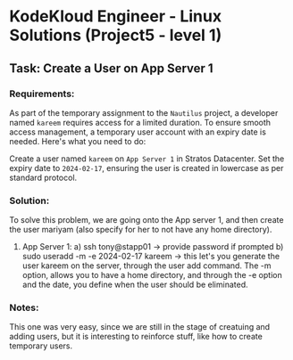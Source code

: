 # KodeKloud Engineer - Linux Solutions (Project5 - level 1)

## Task: Create a User on App Server 1

### Requirements:
As part of the temporary assignment to the `Nautilus` project, a developer named `kareem` requires access for a limited duration. To ensure smooth access management, a temporary user account with an expiry date is needed. Here's what you need to do:

Create a user named `kareem` on `App Server 1` in Stratos Datacenter. Set the expiry date to `2024-02-17`, ensuring the user is created in lowercase as per standard protocol.

### Solution:
To solve this problem, we are going onto the App server 1, and then create the user mariyam (also specify for her to not have any home directory).
1. App Server 1:
    a) ssh tony@stapp01 -> provide password if prompted
  	b) sudo useradd -m -e 2024-02-17 kareem -> this let's you generate the user
        kareem on the server, through the user add command.
        The -m option, allows you to have a home directory, and through the -e option and the date, you define when the user
        should be eliminated.



### Notes:
This one was very easy, since we are still in the stage of creatuing and adding users, but it is interesting to reinforce stuff, like how to create temporary users.

